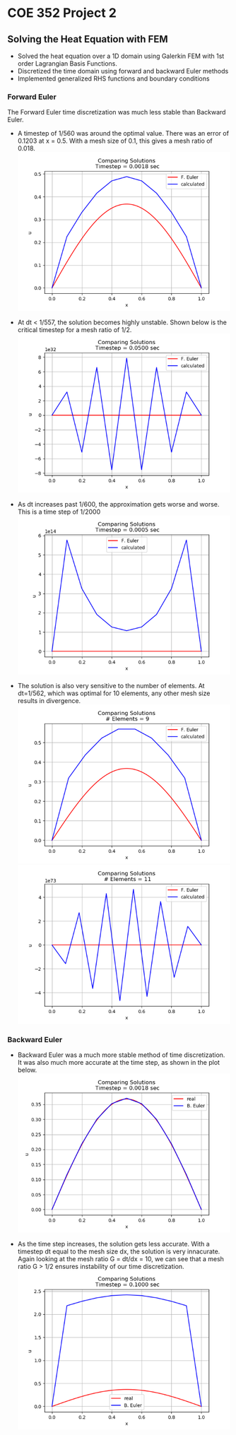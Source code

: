 # COE 352 Project 2
## Solving the Heat Equation with FEM

* Solved the heat equation over a 1D domain using Galerkin FEM with 1st order Lagrangian Basis Functions. 
* Discretized the time domain using forward and backward Euler methods
* Implemented generalized RHS functions and boundary conditions

### Forward Euler
The Forward Euler time discretization was much less stable than Backward Euler. 
* A timestep of 1/560 was around the optimal value. There was an error of 0.1203 at x = 0.5. With a mesh size of 0.1, this gives a mesh ratio of 0.018.
![plot](./pictures/f_euler560.png)

* At dt < 1/557, the solution becomes highly unstable. Shown below is the critical timestep for a mesh ratio of 1/2.
![plot](./pictures/f_euler20.png)


* As dt increases past 1/600, the approximation gets worse and worse. This is a time step of 1/2000
![plot](./pictures/f_euler2000.png)

* The solution is also very sensitive to the number of elements. At dt=1/562, which was optimal for 10 elements, any other mesh size results in divergence.
![plot](./pictures/f_euler_ne_9.png)
![plot](./pictures/f_euler_ne_11.png)

### Backward Euler
* Backward Euler was a much more stable method of time discretization. It was also much more accurate at the time step, as shown in the plot below.
![plot](./pictures/b_euler_560.png)

* As the time step increases, the solution gets less accurate. With a timestep dt equal to the mesh size dx, the solution is very innacurate. Again looking at the mesh ratio G = dt/dx = 10, we can see that a mesh ratio G > 1/2 ensures instability of our time discretization.
![plot](./pictures/b_euler_20.png)
